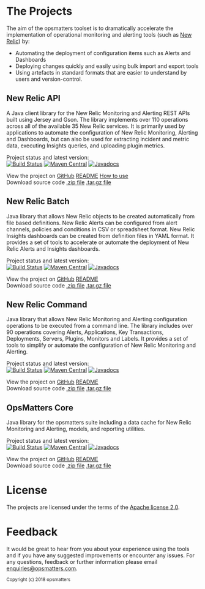 # The Projects

The aim of the opsmatters toolset is to dramatically accelerate the implementation of operational monitoring and alerting tools (such as [New Relic](http://newrelic.com)) by:
- Automating the deployment of configuration items such as Alerts and Dashboards
- Deploying changes quickly and easily using bulk import and export tools
- Using artefacts in standard formats that are easier to understand by users and version-control.

## New Relic API
A Java client library for the New Relic Monitoring and Alerting REST APIs built using Jersey and Gson.
The library implements over 110 operations across all of the available 35 New Relic services.
It is primarily used by applications to automate the configuration of New Relic Monitoring, Alerting and Dashboards, but can also be used for extracting incident and metric data, executing Insights queries, and uploading plugin metrics.

Project status and latest version:  
[![Build Status](https://travis-ci.org/opsmatters/newrelic-api.svg?branch=master)](https://travis-ci.org/opsmatters/newrelic-api)
[![Maven Central](https://maven-badges.herokuapp.com/maven-central/com.opsmatters/newrelic-api/badge.svg?style=blue)](https://maven-badges.herokuapp.com/maven-central/com.opsmatters/newrelic-api)
[![Javadocs](http://javadoc.io/badge/com.opsmatters/newrelic-api.svg)](http://javadoc.io/doc/com.opsmatters/newrelic-api)  

View the project on [GitHub](https://github.com/opsmatters/newrelic-api) [README](https://github.com/opsmatters/newrelic-api/blob/master/README.md) [How to use](https://github.com/opsmatters/newrelic-api/blob/master/src/main/java/com/opsmatters/newrelic/api/README.md)  
Download source code [.zip file](https://github.com/opsmatters/newrelic-api/zipball/master) [.tar.gz file](https://github.com/opsmatters/newrelic-api/tarball/master)

## New Relic Batch
Java library that allows New Relic objects to be created automatically from file based definitions.
New Relic Alerts can be configured from alert channels, policies and conditions in CSV or spreadsheet format.
New Relic Insights dashboards can be created from definition files in YAML format.
It provides a set of tools to accelerate or automate the deployment of New Relic Alerts and Insights dashboards.

Project status and latest version:  
[![Build Status](https://travis-ci.org/opsmatters/newrelic-batch.svg?branch=master)](https://travis-ci.org/opsmatters/newrelic-batch)
[![Maven Central](https://maven-badges.herokuapp.com/maven-central/com.opsmatters/newrelic-batch/badge.svg?style=blue)](https://maven-badges.herokuapp.com/maven-central/com.opsmatters/newrelic-batch)
[![Javadocs](http://javadoc.io/badge/com.opsmatters/newrelic-batch.svg)](http://javadoc.io/doc/com.opsmatters/newrelic-batch)

View the project on [GitHub](https://github.com/opsmatters/newrelic-batch) [README](https://github.com/opsmatters/newrelic-batch/blob/master/README.md)  
Download source code [.zip file](https://github.com/opsmatters/newrelic-batch/zipball/master) [.tar.gz file](https://github.com/opsmatters/newrelic-batch/tarball/master)

## New Relic Command
Java library that allows New Relic Monitoring and Alerting configuration operations to be executed from a command line.
The library includes over 90 operations covering Alerts, Applications, Key Transactions, Deployments, Servers, Plugins, Monitors and Labels. 
It provides a set of tools to simplify or automate the configuration of New Relic Monitoring and Alerting.

Project status and latest version:  
[![Build Status](https://travis-ci.org/opsmatters/newrelic-command.svg?branch=master)](https://travis-ci.org/opsmatters/newrelic-command)
[![Maven Central](https://maven-badges.herokuapp.com/maven-central/com.opsmatters/newrelic-command/badge.svg?style=blue)](https://maven-badges.herokuapp.com/maven-central/com.opsmatters/newrelic-command)
[![Javadocs](http://javadoc.io/badge/com.opsmatters/newrelic-command.svg)](http://javadoc.io/doc/com.opsmatters/newrelic-command)

View the project on [GitHub](https://github.com/opsmatters/newrelic-command) [README](https://github.com/opsmatters/newrelic-command/blob/master/README.md)  
Download source code [.zip file](https://github.com/opsmatters/newrelic-command/zipball/master) [.tar.gz file](https://github.com/opsmatters/newrelic-command/tarball/master)

## OpsMatters Core
Java library for the opsmatters suite including a data cache for New Relic Monitoring and Alerting, models, and reporting utilities.

Project status and latest version:  
[![Build Status](https://travis-ci.org/opsmatters/opsmatters-core.svg?branch=master)](https://travis-ci.org/opsmatters/opsmatters-core)
[![Maven Central](https://maven-badges.herokuapp.com/maven-central/com.opsmatters/opsmatters-core/badge.svg?style=blue)](https://maven-badges.herokuapp.com/maven-central/com.opsmatters/opsmatters-core)
[![Javadocs](http://javadoc.io/badge/com.opsmatters/opsmatters-core.svg)](http://javadoc.io/doc/com.opsmatters/opsmatters-core)

View the project on [GitHub](https://github.com/opsmatters/opsmatters-core) [README](https://github.com/opsmatters/opsmatters-core/blob/master/README.md)  
Download source code [.zip file](https://github.com/opsmatters/opsmatters-core/zipball/master) [.tar.gz file](https://github.com/opsmatters/opsmatters-core/tarball/master)

# License

The projects are licensed under the terms of the [Apache license 2.0](https://www.apache.org/licenses/LICENSE-2.0.html).

# Feedback

It would be great to hear from you about your experience using the tools and if you have any suggested improvements or encounter any issues.
For any questions, feedback or further information please email [enquiries@opsmatters.com](mailto:enquiries@opsmatters.com).

<sub>Copyright (c) 2018 opsmatters</sub>